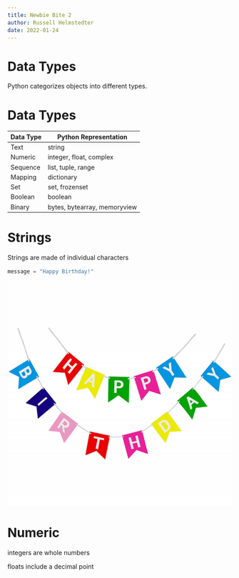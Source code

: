 ```yaml
--- 
title: Newbie Bite 2
author: Russell Helmstedter
date: 2022-01-24
--- 
```


# Data Types

Python categorizes objects into different types.

# Data Types

| Data Type | Python Representation        |
|-----------|------------------------------|
| Text      | string                       |
| Numeric   | integer, float, complex      |
| Sequence  | list, tuple, range           |
| Mapping   | dictionary                   |
| Set       | set, frozenset               |
| Boolean   | boolean                      |
| Binary    | bytes, bytearray, memoryview |

# Strings

Strings are made of individual characters 

```python
message = "Happy Birthday!"
```

![birthday banner](birthday_banner.jpeg)

# Numeric

integers are whole numbers

floats include a decimal point
